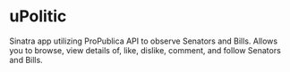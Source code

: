 # uPolitic

Sinatra app utilizing ProPublica API to observe Senators and Bills.
Allows you to browse, view details of, like, dislike, comment, and follow Senators and Bills.
